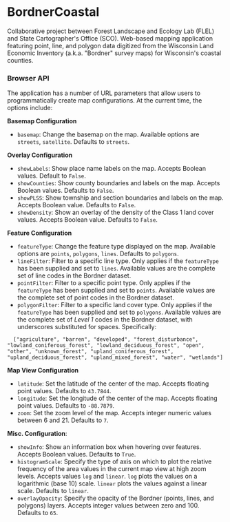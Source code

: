 # BordnerCoastal
Collaborative project between Forest Landscape and Ecology Lab (FLEL) and State Cartographer's Office (SCO). Web-based mapping application featuring point, line, and polygon data digitized from the Wisconsin Land Economic Inventory (a.k.a. "Bordner" survey maps) for Wisconsin's coastal counties.


### Browser API
The application has a number of URL parameters that allow users to programmatically create map configurations. At the current time, the options include:

**Basemap Configuration**
- ```basemap```: Change the basemap on the map. Available options are ```streets```, ```satellite```. Defaults to ```streets```.

**Overlay Configuration**
- ```showLabels```: Show place name labels on the map. Accepts Boolean values. Default to ```False```.
- ```showCounties```: Show county boundaries and labels on the map. Accepts Boolean values. Defaults to ```False```.
- ```showPLSS```: Show township and section boundaries and labels on the map. Accepts Boolean value. Defaults to ```False```.
- ```showDensity```: Show an overlay of the density of the Class 1 land cover values. Accepts Boolean value. Defaults to ```False```.

**Feature Configuration**
- ```featureType```: Change the feature type displayed on the map. Available options are ```points```, ```polygons```, ```lines```. Defaults to ```polygons```.
- ```lineFilter```:  Filter to a specific line type. Only applies if the ```featureType``` has been supplied and set to ```lines```. Available values are the complete set of line codes in the Bordner dataset.
- ```pointFilter```: Filter to a specific point type. Only applies if the ```featureType``` has been supplied and set to ```points```. Available values are the complete set of point codes in the Bordner dataset.
- ```polygonFilter```: Filter to a specific land cover type. Only applies if the ```featureType``` has been supplied and set to ```polygons```. Available values are the complete set of *Level 1* codes in the Bordner dataset, with underscores substituted for spaces. Specifically:
```
  ["agriculture", "barren", "developed", "forest_disturbance", "lowland_coniferous_forest", "lowland_deciduous_forest", "open", "other", "unknown_forest", "upland_coniferous_forest", "upland_deciduous_forest", "upland_mixed_forest", "water", "wetlands"]
```

**Map View Configuration**
- ```latitude```: Set the latitude of the center of the map. Accepts floating point values. Defaults to ```43.7844```.
- ```longitude```: Set the longitude of the center of the map. Accepts floating point values. Defaults to ```-88.7879```.
- ```zoom```: Set the zoom level of the map. Accepts integer numeric values between 6 and 21. Defaults to ```7```.

**Misc. Configuration**:
- ```showInfo```: Show an information box when hovering over features. Accepts Boolean values. Defaults to ```True```.
- ```histogramScale```: Specify the type of axis on which to plot the relative frequency of the area values in the current map view at high zoom levels. Accepts values ```log``` and ```linear```. ```log``` plots the values on a logarithmic (base 10) scale. ```linear``` plots the values against a linear scale. Defaults to ```linear```.
- ```overlayOpacity```: Specify the opacity of the Bordner (points, lines, and polygons) layers. Accepts integer values between zero and 100. Defaults to ```65```. 
